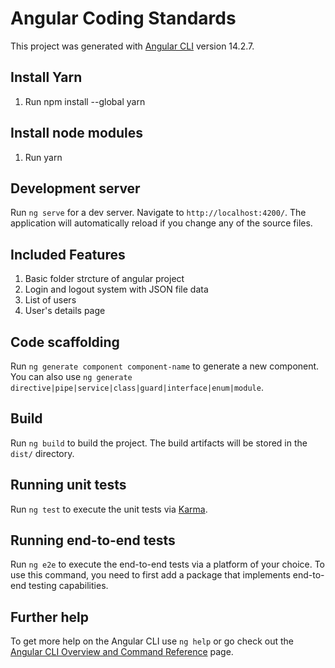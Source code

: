 # Angular Coding Standards

This project was generated with [Angular CLI](https://github.com/angular/angular-cli) version 14.2.7.

## Install Yarn
1. Run npm install --global yarn

## Install node modules 
1. Run yarn

## Development server

Run `ng serve` for a dev server. Navigate to `http://localhost:4200/`. The application will automatically reload if you change any of the source files.

## Included Features
1. Basic folder strcture of angular project 
2. Login and logout system with JSON file data
3. List of users 
4. User's details page

## Code scaffolding

Run `ng generate component component-name` to generate a new component. You can also use `ng generate directive|pipe|service|class|guard|interface|enum|module`.

## Build

Run `ng build` to build the project. The build artifacts will be stored in the `dist/` directory.

## Running unit tests

Run `ng test` to execute the unit tests via [Karma](https://karma-runner.github.io).

## Running end-to-end tests

Run `ng e2e` to execute the end-to-end tests via a platform of your choice. To use this command, you need to first add a package that implements end-to-end testing capabilities.

## Further help

To get more help on the Angular CLI use `ng help` or go check out the [Angular CLI Overview and Command Reference](https://angular.io/cli) page.
